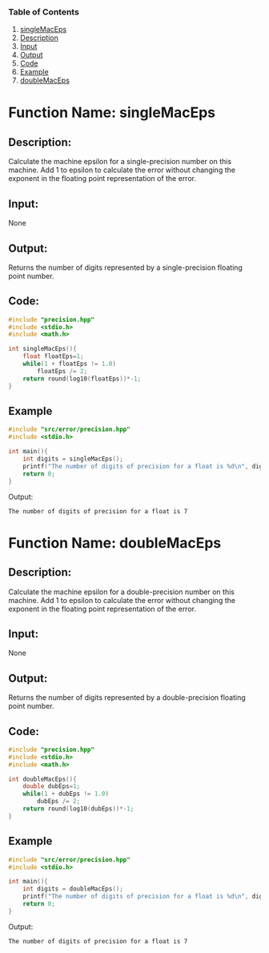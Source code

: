 ### Table of Contents
1. [singleMacEps](#function-name:-singlemaceps)
  1. [Description](#description:)
  2. [Input](#input)
  3. [Output](#output)
  4. [Code](#code)
  5. [Example](#example)
2. [doubleMacEps](#function-name:-doublemaceps)

# Function Name: singleMacEps

## Description: 
Calculate the machine epsilon for a single-precision number on this machine.
Add 1 to epsilon to calculate the error without changing the exponent in the
floating point representation of the error.

## Input:
None

## Output:
Returns the number of digits represented by a single-precision floating point
number.

## Code:
```c
#include "precision.hpp"
#include <stdio.h>
#include <math.h>

int singleMacEps(){
    float floatEps=1;
    while(1 + floatEps != 1.0)
        floatEps /= 2;
    return round(log10(floatEps))*-1;
}
```

## Example
```c
#include "src/error/precision.hpp"
#include <stdio.h>

int main(){
    int digits = singleMacEps();
    printf("The number of digits of precision for a float is %d\n", digits);
    return 0;
}
```
Output:
```
The number of digits of precision for a float is 7
```



# Function Name: doubleMacEps

## Description: 
Calculate the machine epsilon for a double-precision number on this machine.
Add 1 to epsilon to calculate the error without changing the exponent in the
floating point representation of the error.

## Input:
None

## Output:
Returns the number of digits represented by a double-precision floating point
number.

## Code:
```c
#include "precision.hpp"
#include <stdio.h>
#include <math.h>

int doubleMacEps(){
    double dubEps=1;
    while(1 + dubEps != 1.0)
        dubEps /= 2;
    return round(log10(dubEps))*-1;
}
```

## Example
```c
#include "src/error/precision.hpp"
#include <stdio.h>

int main(){
    int digits = doubleMacEps();
    printf("The number of digits of precision for a float is %d\n", digits);
    return 0;
}
```
Output:
```
The number of digits of precision for a float is 7
```
